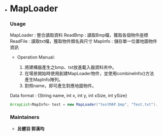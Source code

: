 - # MapLoader

  ### **Usage**

  MapLoader : 整合讀取資料
  ReadBmp : 讀取Bmp檔，獲取各個物件座標
  ReadFile : 讀取txt檔，獲取物件類名與尺寸
  MapInfo : 儲存單一位置地圖物件資訊

  - Operation Manual:

    1. 將建構器產生之bmp、txt放進載入器資料夾中。
    2. 在場景開始時使用創建MapLoader物件，並使用combineInfo()方法產生MapInfo陣列。
    3. 對照name，即可產生對應地圖物件。

  Data format : {String name, int x, int y, int xSize, int ySize}
   ```java
   ArrayList<MapInfo> test = new MapLoader("testMAP.bmp", "Test.txt").combineInfo();
   ```

  


  ### **Maintainers**

  -    **呂健羽 郭漢均**
